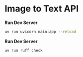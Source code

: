 # Image to Text API

**Run Dev Server**

```bash
uv run uvicorn main:app --reload
```

**Run Dev Server**

```bash
uv run ruff check
```
